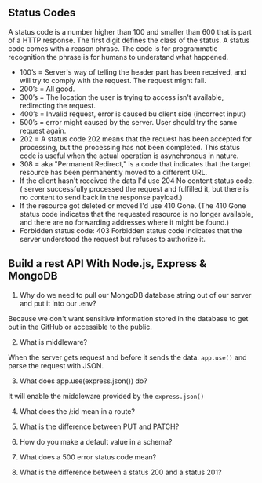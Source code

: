 ## Status Codes
A status code is a number higher than 100 and smaller than 600 that is part of a HTTP response. The first digit defines the class of the status. A status code comes with a reason phrase. The code is for programmatic recognition the phrase is for humans to understand what happened.

- 100’s = Server's way of telling the header part has been received, and will try to comply with the request. The request might fail.
- 200’s = All good. 
- 300’s = The location the user is trying to access isn't available, redirecting the request.
- 400’s = Invalid request, error is caused bu client side (incorrect input)
- 500’s = error might caused by the server. User should try the same request again. 
- 202 = A status code 202 means that the request has been accepted for processing, but the processing has not been completed. This status code is useful when the actual operation is asynchronous in nature.
- 308 = aka "Permanent Redirect," is a code that indicates that the target resource has been permanently moved to a different URL. 
- If the client hasn't received the data I'd use 204 No content status code. ( server successfully processed the request and fulfilled it, but there is no content to send back in the response payload.)
- If the resource got deleted or moved I'd use 410 Gone. (The 410 Gone status code indicates that the requested resource is no longer available, and there are no forwarding addresses where it might be found.)
- Forbidden status code: 403 Forbidden status code indicates that the server understood the request but refuses to authorize it. 

## Build a rest API With Node.js, Express & MongoDB
1. Why do we need to pull our MongoDB database string out of our server and put it into our .env?

Because we don't want sensitive information stored in the database to get out in the GitHub or accessible to the public.

2. What is middleware?

When the server gets request and before it sends the data. `app.use()` and parse the request with JSON.  

3. What does app.use(express.json()) do? 

It will enable the middleware provided by the `express.json()`

4. What does the /:id mean in a route?


5. What is the difference between PUT and PATCH?


6. How do you make a default value in a schema?


7. What does a 500 error status code mean?


8. What is the difference between a status 200 and a status 201?

